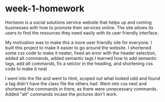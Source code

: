 # week-1-homework

Horiseon is a social solutions service website that helps up and coming businesses with how to promote their services online. The site allows its users to find the resources they need easily with its user friendly interface. 

My motivation was to make this a more user friendly site for everyone.
I built this project to make it easier to go around the website.
I shortened some css code to make it neater, fixed an error with the header selection, added alt commands, added semantic tags
I learned how to add semantic tags, add alt commands, fix a selctor in the heading, and shortening css code to make it neat

I went into the file and went to html, scoped out what looked odd and found a tag didn't have the class file the others had. Went into css next and shortened the commands in there, as there were unnecessary commands. Added "alt" commands incase the pictures don't work. 


